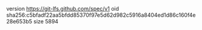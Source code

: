 version https://git-lfs.github.com/spec/v1
oid sha256:c5bfadf22aa5bfdd85370f97e5d62d982c5916a8404ed1d86c160f4e28e653b5
size 5894
